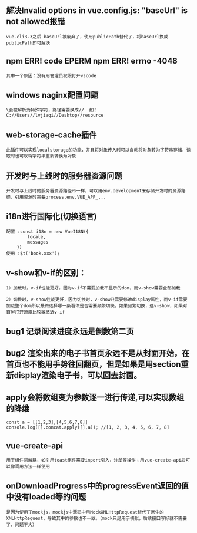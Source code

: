 ## 解决Invalid options in vue.config.js: "baseUrl" is not allowed报错
    vue-cli3.3之后 baseUrl被废弃了，使用publicPath替代了，将baseUrl换成publicPath即可解决
## npm ERR! code EPERM npm ERR! errno -4048
    其中一个原因：没有用管理员权限打开vscode
## windows naginx配置问题
    \会被解析为特殊字符，路径需要换成//  如：C://Users//lvjiaqi//Desktop//resource
## web-storage-cache插件
    此插件可以实现localstorage的功能，并且将对象传入时可以自动将对象转为字符串存储，读取时也可以将字符串重新转换为对象
## 开发时与上线时的服务器资源问题
    开发时与上线时的服务器资源路径不一样，可以用env.development来存储开发时的资源路径，引用资源时需要process.env.VUE_APP_...
## i18n进行国际化(切换语言)
    配置 :const i18n = new VueI18N({
            locale,
            messages
        })
    使用 :$t('book.xxx');
## v-show和v-if的区别：
    1）加载时，v-if性能更好，因为v-if不需要加载不显示的dom，而v-show需要全部加载

    2）切换时，v-show性能更好，因为切换时，v-show只需要修改display属性，而v-if需要加载整个dom所以最终选择哪一条看你是否需要频繁切换，如果频繁切换，选v-show，如果对首屏打开速度比较敏感选v-if
## bug1 记录阅读进度永远是倒数第二页
## bug2 渲染出来的电子书首页永远不是从封面开始，在首页也不能用手势往回翻页，但是如果是用section重新display渲染电子书，可以回去封面。

## apply会将数组变为参数逐一进行传递,可以实现数组的降维
    const a = [[1,2,3],[4,5,6,7,8]]
    console.log([].concat.apply([],a)); //[1, 2, 3, 4, 5, 6, 7, 8]

## vue-create-api
    用于组件间解耦，如引用toast组件需要import引入，注册等操作；用vue-create-api后可以像调用方法一样使用

## onDownloadProgress中的progressEvent返回的值中没有loaded等的问题
    是因为使用了mockjs，mockjs中源码中用MockXMLHttpRequest替代了原生的XMLHttpRequest，导致其中的参数也不一致。（mock只是用于模拟，后续接口写好就不需要了，问题不大）

